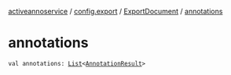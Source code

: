 [activeannoservice](../../index.md) / [config.export](../index.md) / [ExportDocument](index.md) / [annotations](./annotations.md)

# annotations

`val annotations: `[`List`](https://kotlinlang.org/api/latest/jvm/stdlib/kotlin.collections/-list/index.html)`<`[`AnnotationResult`](../../document.annotation/-annotation-result/index.md)`>`